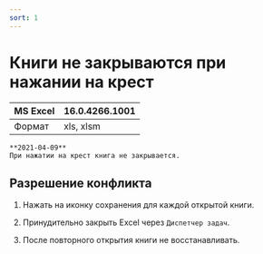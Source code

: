 ```yaml
---
sort: 1
---
```


# Книги не закрываются при нажании на крест

|MS Excel|16.0.4266.1001
|:--- |:--- 
|Формат|xls, xlsm

``` danger
**2021-04-09**  
При нажатии на крест книга не закрывается.
```

## Разрешение конфликта

1. Нажать на иконку сохранения для каждой открытой книги.

2. Принудительно закрыть Excel через `Диспетчер задач`.

3. После повторного открытия книги не восстанавливать.

